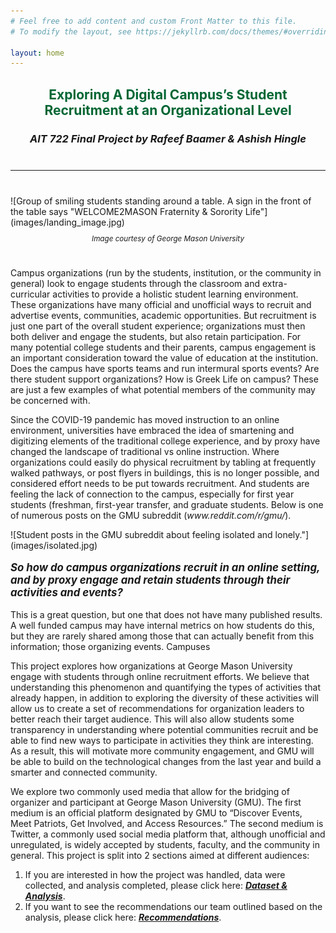 ```yaml
---
# Feel free to add content and custom Front Matter to this file.
# To modify the layout, see https://jekyllrb.com/docs/themes/#overriding-theme-defaults

layout: home
---
```


<style>
.large-quote{font-size: larger; font-weight: bold; font-style: italic;}
</style>

<h2 style="font-weight: bold; text-align: center; font-size; 20px; color: #006633;">Exploring A Digital Campus’s Student Recruitment at an Organizational Level</h2>
<h3 style="text-align:center;"><em>AIT 722 Final Project by Rafeef Baamer & Ashish Hingle</em></h3>
<hr style="margin: 40px 0 40px 0;"/>
![Group of smiling students standing around a table. A sign in the front of the table says "WELCOME2MASON Fraternity & Sorority Life"](images/landing_image.jpg)
<p style="text-align: center; font-size: smaller; padding-bottom: 25px;"><em>Image courtesy of George Mason University</em></p>

<p>Campus organizations (run by the students, institution, or the community in general) look to engage students through the classroom and extra-curricular activities to provide a holistic student learning environment. These organizations have many official and unofficial ways to recruit and advertise events, communities, academic opportunities. But recruitment is just one part of the overall student experience; organizations must then both deliver and engage the students, but also retain participation. For many potential college students and their parents, campus engagement is an important consideration toward the value of education at the institution. Does the campus have sports teams and run intermural sports events? Are there student support organizations? How is Greek Life on campus? These are just a few examples of what potential members of the community may be concerned with.</p>
<p>Since the COVID-19 pandemic has moved instruction to an online environment, universities have embraced the idea of smartening and digitizing elements of the traditional college experience, and by proxy have changed the landscape of traditional vs online instruction. Where organizations could easily do physical recruitment by tabling at frequently walked pathways, or post flyers in buildings, this is no longer possible, and considered effort needs to be put towards recruitment. And students are feeling the lack of connection to the campus, especially for first year students (freshman, first-year transfer, and graduate students. Below is one of numerous posts on the GMU subreddit (<em>www.reddit.com/r/gmu/</em>).</p>
![Student posts in the GMU subreddit about feeling isolated and lonely."](images/isolated.jpg)
<p class="large-quote">So how do campus organizations recruit in an online setting, and by proxy engage and retain students through their activities and events?</p>
<p>This is a great question, but one that does not have many published results. A well funded campus may have internal metrics on how students do this, but they are rarely shared among those that can actually benefit from this information; those organizing events. Campuses   </p>
<p>This project explores how organizations at George Mason University engage with students through online recruitment efforts. We believe that understanding this phenomenon and quantifying the types of activities that already happen, in addition to exploring the diversity of these activities will allow us to create a set of recommendations for organization leaders to better reach their target audience. This will also allow students some transparency in understanding where potential communities recruit and be able to find new ways to participate in activities they think are interesting. As a result, this will motivate more community engagement, and GMU will be able to build on the technological changes from the last year and build a smarter and connected community.</p>
<p>We explore two commonly used media that allow for the bridging of organizer and participant at George Mason University (GMU). The first medium is an official platform designated by GMU to “Discover Events, Meet Patriots, Get Involved, and Access Resources.” The second medium is Twitter, a commonly used social media platform that, although unofficial and unregulated, is widely accepted by students, faculty, and the community in general.
This project is split into 2 sections aimed at different audiences:
<ol>
<li>If you are interested in how the project was handled, data were collected, and analysis completed, please click here: <strong><em><a href="/data-analysis/">Dataset & Analysis</a></em></strong>.</li>
<li>If you want to see the recommendations our team outlined based on the analysis, please click here: <strong><em><a href="/recommendations/">Recommendations</a></em></strong>.</li>
</ol>
</p>